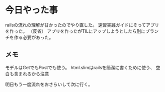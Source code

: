 # 今日やった事
railsの流れの理解が甘かったのでやり直した。
速習実践ガイドにそってアプリを作った。
（反省）
アプリを作ったがTILにアップしようとしたら別にブランチを作る必要があった。

## メモ
モデルはGetでもPostでも使う。
html.slimはrailsを簡潔に書くために使う、
空白も含まれるから注意

明日もう一度流れをおさらいして次に行く。

